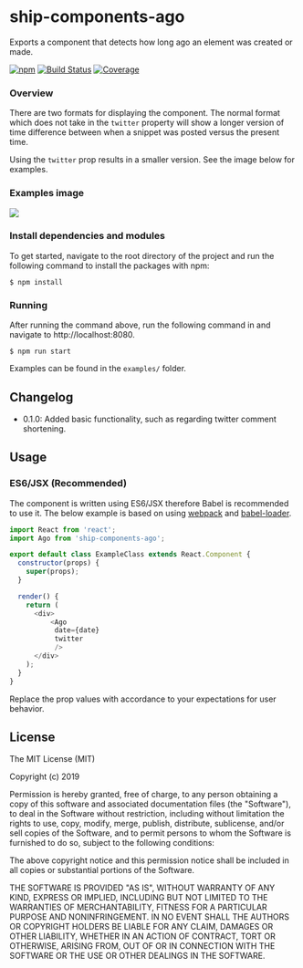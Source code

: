 # ship-components-ago
Exports a component that detects how long ago an element was created or made.

[![npm](https://img.shields.io/npm/v/ship-components-ago.svg)](https://www.npmjs.com/package/ship-components-ago)
[![Build Status](http://img.shields.io/travis/ship-components/ship-components-ago/master.svg?style=flat)](https://travis-ci.org/ship-components/ship-components-ago)
[![Coverage](http://img.shields.io/coveralls/ship-components/ship-components-ago.svg?style=flat)](https://coveralls.io/github/ship-components/ship-components-ago)

### Overview

There are two formats for displaying the component. The normal format which does not take in the `twitter` property will show a longer version of time difference between when a snippet was posted versus the present time. 

Using the `twitter` prop results in a smaller version. See the image below for examples.
### Examples image

![](https://i.imgur.com/iouCQUV.png)

### Install dependencies and modules
To get started, navigate to the root directory of the project and run the following command to install the packages with npm:

```shell
$ npm install
```
### Running
After running the command above, run the following command in and navigate to http://localhost:8080.
```shell
$ npm run start
```
  
Examples can be found in the `examples/` folder. 

## Changelog

- 0.1.0: Added basic functionality, such as regarding twitter comment shortening.

## Usage

### ES6/JSX (Recommended)
The component is written using ES6/JSX therefore Babel is recommended to use it. The below example is based on using [webpack](http://webpack.github.io/) and [babel-loader](https://github.com/babel/babel-loader).
```js
import React from 'react';
import Ago from 'ship-components-ago';

export default class ExampleClass extends React.Component {
  constructor(props) {
    super(props);
  }

  render() {
    return (
      <div>
	      <Ago
           date={date}
           twitter
	       />
      </div>
    );
  }
}
```

Replace the prop values with accordance to your expectations for user behavior.

## License
The MIT License (MIT)

Copyright (c) 2019

Permission is hereby granted, free of charge, to any person obtaining a copy
of this software and associated documentation files (the "Software"), to deal
in the Software without restriction, including without limitation the rights
to use, copy, modify, merge, publish, distribute, sublicense, and/or sell
copies of the Software, and to permit persons to whom the Software is
furnished to do so, subject to the following conditions:

The above copyright notice and this permission notice shall be included in all
copies or substantial portions of the Software.

THE SOFTWARE IS PROVIDED "AS IS", WITHOUT WARRANTY OF ANY KIND, EXPRESS OR
IMPLIED, INCLUDING BUT NOT LIMITED TO THE WARRANTIES OF MERCHANTABILITY,
FITNESS FOR A PARTICULAR PURPOSE AND NONINFRINGEMENT. IN NO EVENT SHALL THE
AUTHORS OR COPYRIGHT HOLDERS BE LIABLE FOR ANY CLAIM, DAMAGES OR OTHER
LIABILITY, WHETHER IN AN ACTION OF CONTRACT, TORT OR OTHERWISE, ARISING FROM,
OUT OF OR IN CONNECTION WITH THE SOFTWARE OR THE USE OR OTHER DEALINGS IN THE
SOFTWARE.
